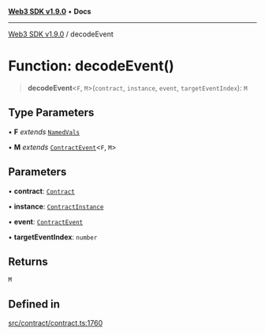 [**Web3 SDK v1.9.0**](../README.md) • **Docs**

***

[Web3 SDK v1.9.0](../globals.md) / decodeEvent

# Function: decodeEvent()

> **decodeEvent**\<`F`, `M`\>(`contract`, `instance`, `event`, `targetEventIndex`): `M`

## Type Parameters

• **F** *extends* [`NamedVals`](../type-aliases/NamedVals.md)

• **M** *extends* [`ContractEvent`](../interfaces/ContractEvent.md)\<`F`, `M`\>

## Parameters

• **contract**: [`Contract`](../classes/Contract.md)

• **instance**: [`ContractInstance`](../classes/ContractInstance.md)

• **event**: [`ContractEvent`](../namespaces/node/interfaces/ContractEvent.md)

• **targetEventIndex**: `number`

## Returns

`M`

## Defined in

[src/contract/contract.ts:1760](https://github.com/Mystic-Nayy/alephium-web3/blob/c1afd789a197ce5fe21f08c2965942090157c33d/packages/web3/src/contract/contract.ts#L1760)
